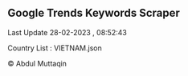 

## Google Trends Keywords Scraper 
 
Last Update 28-02-2023 , 08:52:43

Country List :
VIETNAM.json



© Abdul Muttaqin 
